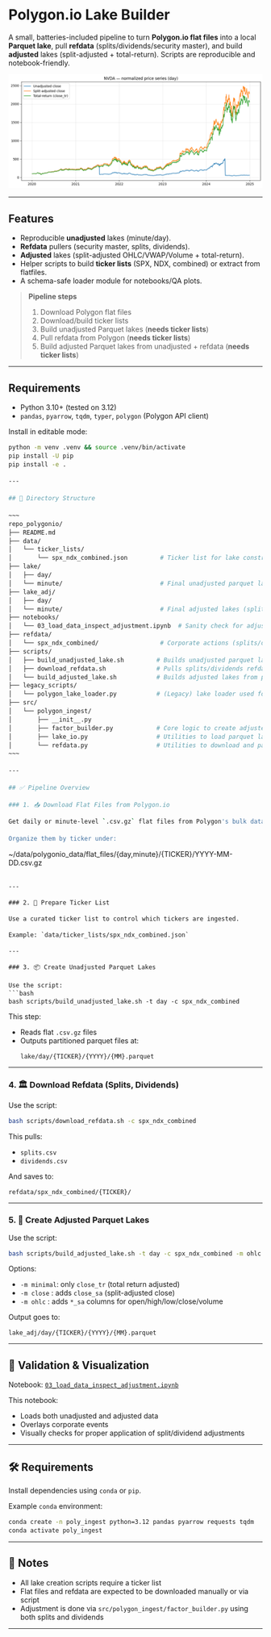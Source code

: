 # Polygon.io Lake Builder

A small, batteries-included pipeline to turn **Polygon.io flat files** into a local **Parquet lake**, pull **refdata** (splits/dividends/security master), and build **adjusted** lakes (split-adjusted + total-return). Scripts are reproducible and notebook-friendly.

<p align="center">
<img src="figures/adjust.png" alt="OLS residuals" width="800">
</p>

---

## Features

- Reproducible **unadjusted** lakes (minute/day).
- **Refdata** pullers (security master, splits, dividends).
- **Adjusted** lakes (split-adjusted OHLC/VWAP/Volume + total-return).
- Helper scripts to build **ticker lists** (SPX, NDX, combined) or extract from flatfiles.
- A schema-safe loader module for notebooks/QA plots.

> **Pipeline steps**
>
> 1) Download Polygon flat files  
> 2) Download/build ticker lists  
> 3) Build unadjusted Parquet lakes (**needs ticker lists**)  
> 4) Pull refdata from Polygon (**needs ticker lists**)  
> 5) Build adjusted Parquet lakes from unadjusted + refdata (**needs ticker lists**)

---

## Requirements

- Python 3.10+ (tested on 3.12)
- `pandas`, `pyarrow`, `tqdm`, `typer`, `polygon` (Polygon API client)

Install in editable mode:

```bash
python -m venv .venv && source .venv/bin/activate
pip install -U pip
pip install -e .

---

## 📁 Directory Structure

~~~
repo_polygonio/
├── README.md
├── data/
│   └── ticker_lists/
│       └── spx_ndx_combined.json         # Ticker list for lake construction
├── lake/
│   ├── day/
│   └── minute/                           # Final unadjusted parquet lakes
├── lake_adj/
│   ├── day/
│   └── minute/                           # Final adjusted lakes (split- and/or TR-adjusted)
├── notebooks/
│   └── 03_load_data_inspect_adjustment.ipynb  # Sanity check for adjustments
├── refdata/
│   └── spx_ndx_combined/                 # Corporate actions (splits/dividends) per ticker
├── scripts/
│   ├── build_unadjusted_lake.sh         # Builds unadjusted parquet lakes from flat files
│   ├── download_refdata.sh              # Pulls splits/dividends refdata from Polygon
│   └── build_adjusted_lake.sh           # Builds adjusted lakes from parquet lakes
├── legacy_scripts/
│   └── polygon_lake_loader.py           # (Legacy) lake loader used for data exploration
├── src/
│   └── polygon_ingest/
│       ├── __init__.py
│       ├── factor_builder.py            # Core logic to create adjusted lakes
│       ├── lake_io.py                   # Utilities to load parquet lakes
│       └── refdata.py                   # Utilities to download and parse corporate actions
~~~

---

## ✅ Pipeline Overview

### 1. 📥 Download Flat Files from Polygon.io

Get daily or minute-level `.csv.gz` flat files from Polygon's bulk data archive.

Organize them by ticker under:
```
~/data/polygonio_data/flat_files/{day,minute}/{TICKER}/YYYY-MM-DD.csv.gz
```

---

### 2. 🧾 Prepare Ticker List

Use a curated ticker list to control which tickers are ingested.

Example: `data/ticker_lists/spx_ndx_combined.json`

---

### 3. 📦 Create Unadjusted Parquet Lakes

Use the script:
```bash
bash scripts/build_unadjusted_lake.sh -t day -c spx_ndx_combined
```

This step:
- Reads flat `.csv.gz` files
- Outputs partitioned parquet files at:
  ```
  lake/day/{TICKER}/{YYYY}/{MM}.parquet
  ```

---

### 4. 🏛 Download Refdata (Splits, Dividends)

Use the script:
```bash
bash scripts/download_refdata.sh -c spx_ndx_combined
```

This pulls:
- `splits.csv`
- `dividends.csv`

And saves to:  
```
refdata/spx_ndx_combined/{TICKER}/
```

---

### 5. 🔄 Create Adjusted Parquet Lakes

Use the script:
```bash
bash scripts/build_adjusted_lake.sh -t day -c spx_ndx_combined -m ohlc
```

Options:
- `-m minimal`: only `close_tr` (total return adjusted)
- `-m close`  : adds `close_sa` (split-adjusted close)
- `-m ohlc`   : adds `*_sa` columns for open/high/low/close/volume

Output goes to:
```
lake_adj/day/{TICKER}/{YYYY}/{MM}.parquet
```

---

## 🧪 Validation & Visualization

Notebook: [`03_load_data_inspect_adjustment.ipynb`](notebooks/03_load_data_inspect_adjustment.ipynb)

This notebook:
- Loads both unadjusted and adjusted data
- Overlays corporate events
- Visually checks for proper application of split/dividend adjustments

---

## 🛠️ Requirements

Install dependencies using `conda` or `pip`.

Example `conda` environment:
```bash
conda create -n poly_ingest python=3.12 pandas pyarrow requests tqdm
conda activate poly_ingest
```

---

## 📌 Notes

- All lake creation scripts require a ticker list
- Flat files and refdata are expected to be downloaded manually or via script
- Adjustment is done via `src/polygon_ingest/factor_builder.py` using both splits and dividends

---
